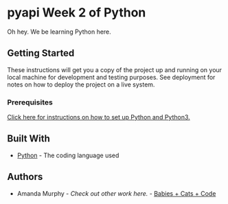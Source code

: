 # pyapi Week 2 of Python

Oh hey. We be learning Python here.

## Getting Started

These instructions will get you a copy of the project up and running on your local machine
for development and testing purposes. See deployment for notes on how to deploy the project
on a live system.

### Prerequisites

[Click here for instructions on how to set up Python and Python3.](https://docs.python-guide.org/starting/install3/linux/) 
        
## Built With

* [Python](https://www.python.org/) - The coding language used
        
## Authors

* Amanda Murphy - *Check out other work here.* - [Babies + Cats + Code](https://theintercoastals.com/babiescatscode)
